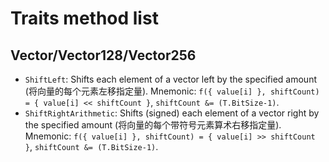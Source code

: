 # Traits method list

## Vector/Vector128/Vector256

- `ShiftLeft`: Shifts each element of a vector left by the specified amount (将向量的每个元素左移指定量).
  Mnemonic: `f({ value[i] }, shiftCount) = { value[i] << shiftCount }`, `shiftCount &= (T.BitSize-1)`.
- `ShiftRightArithmetic`: Shifts (signed) each element of a vector right by the specified amount (将向量的每个带符号元素算术右移指定量).
  Mnemonic: `f({ value[i] }, shiftCount) = { value[i] >> shiftCount }`, `shiftCount &= (T.BitSize-1)`.

